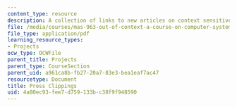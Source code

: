```yaml
---
content_type: resource
description: A collection of links to new articles on context sensitive computer systems.
file: /media/courses/mas-963-out-of-context-a-course-on-computer-systems-that-adapt-to-and-learn-from-context-fall-2001/4a80ec93fee7d759133bc38f9f948590_press.pdf
file_type: application/pdf
learning_resource_types:
- Projects
ocw_type: OCWFile
parent_title: Projects
parent_type: CourseSection
parent_uid: a961ca8b-fb27-20a7-83e3-bea1eaf7ac47
resourcetype: Document
title: Press Clippings
uid: 4a80ec93-fee7-d759-133b-c38f9f948590
---
```

